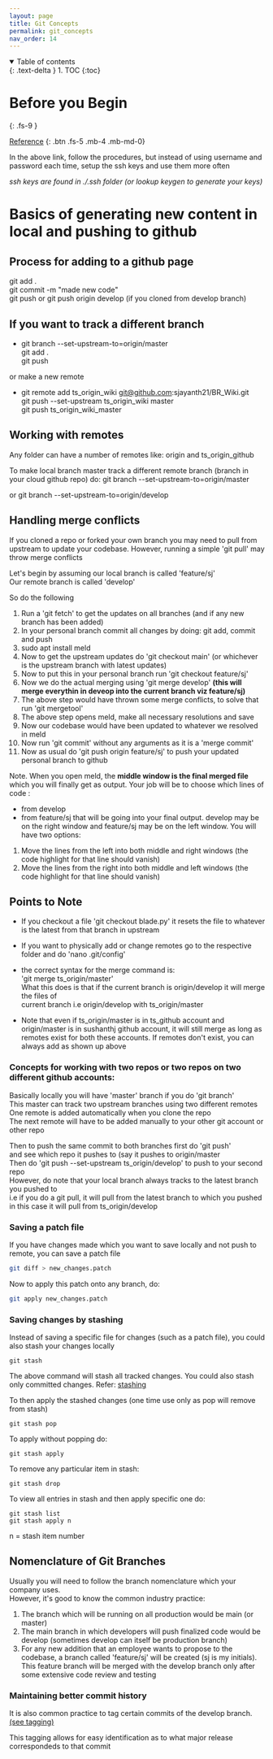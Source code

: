 ```yaml
---
layout: page
title: Git Concepts
permalink: git_concepts
nav_order: 14
---
```


<details open markdown="block">
  <summary>
    Table of contents
  </summary>
  {: .text-delta }
1. TOC
{:toc}
</details>

# Before you Begin
{: .fs-9 }

[Reference](https://www.w3schools.com/git/git_getstarted.asp?remote=github)
{: .btn .fs-5 .mb-4 .mb-md-0}

In the above link, follow the procedures, but instead of using username and password each time, 
setup the ssh keys and use them more often

*ssh keys are found in ./.ssh folder (or lookup keygen to generate your keys)*

# Basics of generating new content in local and pushing to github

## Process for adding to a github page

git add . \
git commit -m "made new code" \
git push or git push origin develop (if you cloned from develop branch)

## If you want to track a different branch

- git branch --set-upstream-to=origin/master \
  git add . \
  git push

or make a new remote

- git remote add ts_origin_wiki git@github.com:sjayanth21/BR_Wiki.git \
  git push --set-upstream ts_origin_wiki master \
  git push ts_origin_wiki_master


## Working with remotes

Any folder can have a number of remotes like:
origin and ts_origin_github

To make local branch master track a different remote branch (branch in your cloud github repo) do:
git branch --set-upstream-to=origin/master 

or git branch --set-upstream-to=origin/develop

## Handling merge conflicts

If you cloned a repo or forked your own branch 
you may need to pull from upstream to update your codebase.
However, running a simple 'git pull' may throw merge conflicts

Let's begin by assuming our local branch is called 'feature/sj' \
Our remote branch is called 'develop'

So do the following
1. Run a 'git fetch' to get the updates on all branches (and if any new branch has been added)
2. In your personal branch commit all changes by doing: git add, commit and push
3. sudo apt install meld
4. Now to get the upstream updates do 'git checkout main' 
(or whichever is the upstream branch with latest updates)
5. Now to put this in your personal branch run 'git checkout feature/sj'
6. Now we do the actual merging using 'git merge develop' **(this will merge everythin in 
deveop into the current branch viz feature/sj)**
7. The above step would have thrown some merge conflicts, to solve that run 'git mergetool'
8. The above step opens meld, make all necessary resolutions and save
9. Now our codebase would have been updated to whatever we resolved in meld
10. Now run 'git commit' without any arguments as it is a 'merge commit'
11. Now as usual do 'git push origin feature/sj' to push your updated personal branch to github


Note. When you open meld, the **middle window is the final merged file** which you will finally
get as output. Your job will be to choose which lines of code :
- from develop
- from feature/sj
that will be going into your final output. develop may be on the right window and feature/sj may
be on the left window. You will have two options:
1. Move the lines from the left into both middle and right windows (the code highlight for that
   line should vanish)
2. Move the lines from the right into both middle and left windows (the code highlight for that
   line should vanish)

## Points to Note

- If you checkout a file 'git checkout blade.py' 
it resets the file to whatever is the latest from that branch in upstream

- If you want to physically add or change remotes go to the respective folder
and do 'nano .git/config'

- the correct syntax for the merge command is: \
'git merge ts_origin/master' \
What this does is that if the current branch is origin/develop it will merge the files of \
current branch i.e origin/develop with ts_origin/master

- Note that even if ts_origin/master is in ts_github account and origin/master is in sushanthj 
github account, it will still merge as long as remotes exist for both these accounts. 
If remotes don't exist, you can always add as shown up above 

### Concepts for working with two repos or two repos on two different github accounts:

Basically locally you will have 'master' branch if you do 'git branch' \
This master can track two upstream branches using two different remotes \
One remote is added automatically when you clone the repo \
The next remote will have to be added manually to your other git account or other repo

Then to push the same commit to both branches first do 'git push' \
and see which repo it pushes to (say it pushes to origin/master \
Then do 'git push --set-upstream ts_origin/develop' to push to your second repo \
However, do note that your local branch always tracks to the latest branch you pushed to \
i.e if you do a git pull, it will pull from the latest branch to which you pushed \
in this case it will pull from ts_origin/develop

### Saving a patch file
If you have changes made which you want to save locally and not push to remote, 
you can save a patch file

```bash
git diff > new_changes.patch
```

Now to apply this patch onto any branch, do:
```bash
git apply new_changes.patch
```

### Saving changes by stashing

Instead of saving a specific file for changes (such as a patch file), 
you could also stash your changes locally

```
git stash
```
The above command will stash all tracked changes. 
You could also stash only committed changes. 
Refer: [stashing](https://www.atlassian.com/git/tutorials/saving-changes/git-stash)

To then apply the stashed changes (one time use only as pop will remove from stash)
```
git stash pop
```

To apply without popping do:
```
git stash apply
```

To remove any particular item in stash:
```
git stash drop
```

To view all entries in stash and then apply specific one do:
```
git stash list
git stash apply n
```

n = stash item number

## Nomenclature of Git Branches

Usually you will need to follow the branch nomenclature which your company uses. \
However, it's good to know the common industry practice:

1. The branch which will be running on all production would be main (or master)
2. The main branch in which developers will push finalized code would be develop 
   (sometimes develop can itself be production branch)
3. For any new addition that an employee wants to propose to the codebase, 
   a branch called 'feature/sj' will be created (sj is my initials). This feature branch will be
   merged with the develop branch only after some extensive code review and testing

### Maintaining better commit history
It is also common practice to tag certain commits of the develop branch.
[(see tagging)](https://www.atlassian.com/git/tutorials/inspecting-a-repository/git-tag)

This tagging allows for easy identification as to what major release correspondeds to that commit